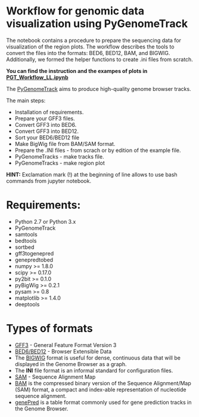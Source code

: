 # Workflow for genomic data visualization using PyGenomeTrack

The notebook contains a procedure to prepare the sequencing data for visualization of the region plots. 
The workflow describes the tools to convert the files into the formats: BED6, BED12, BAM, and BIGWIG. Additionally, we formed the helper functions to create .ini files from scratch.

__You can find the instruction and the exampes of plots in [PGT_Workflow_LL.ipynb](https://github.com/igib-rna-tails/Workflow_Genes_Regions/blob/master/PGT_Workflow_LL.ipynb)__

The [PyGenomeTrack](https://github.com/deeptools/pyGenomeTracks) aims to produce high-quality genome browser tracks.

The main steps:
* Installation of requirements.
* Prepare your GFF3 files.
* Convert GFF3 into BED6.
* Convert GFF3 into BED12.
* Sort your BED6/BED12 file
* Make BigWig file from BAM/SAM format.
* Prepare the .INI files - from scrach or by edition of the example file.
* PyGenomeTracks - make tracks file.
* PyGenomeTracks - make region plot

__HINT:__ Exclamation mark (!) at the beginning of line allows to use bash commands from jupyter notebook.

# Requirements:
* Python 2.7 or Python 3.x
* PyGenomeTrack
* samtools
* bedtools
* sortbed
* gff3togenepred
* genepredtobed
* numpy >= 1.8.0
* scipy >= 0.17.0
* py2bit >= 0.1.0
* pyBigWig >= 0.2.1
* pysam >= 0.8
* matplotlib >= 1.4.0
* deeptools

# Types of formats
* [GFF3](https://www.ensembl.org/info/website/upload/gff3.html) - General Feature Format Version 3
* [BED6/BED12](https://genome.ucsc.edu/FAQ/FAQformat.html#format1) - Browser Extensible Data
* The [BIGWIG](https://genome.ucsc.edu/goldenPath/help/bigWig.html) format is useful for dense, continuous data that will be displayed in the Genome Browser as a graph.
* The __INI__ file format is an informal standard for configuration files.
* [SAM](https://samtools.github.io/hts-specs/SAMv1.pdf) - Sequence Alignment Map
* [BAM](https://genome.ucsc.edu/goldenPath/help/bam.html) is the compressed binary version of the Sequence Alignment/Map (SAM) format, a compact and index-able representation of nucleotide sequence alignment.
* [genePred](http://genome.ucsc.edu/FAQ/FAQformat#format9) is a table format commonly used for gene prediction tracks in the Genome Browser.
